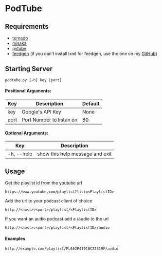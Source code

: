 # PodTube

## Requirements

- [tornado](https://pypi.python.org/pypi/tornado/)
- [misaka](https://pypi.python.org/pypi/misaka/)
- [pytube](https://pypi.python.org/pypi/pytube/)
- [feedgen](https://pypi.python.org/pypi/feedgen/)
(if you can't install lxml for feedgen, use the one on my
[GitHub](https://github.com/aquacash5/python-feedgen))

## Starting Server

```
podtube.py [-h] key [port]
```

#### Positional Arguments:

Key  | Description | Default
---- | ----------- | -------
key  | Google's API Key | None
port | Port Number to listen on | 80

#### Optional Arguments:

Key  | Description
---- | ----
-h, --help | show this help message and exit

## Usage

Get the playlist id from the youtube url

```
https://www.youtube.com/playlist?list=<PlaylistID>
```

Add the url to your podcast client of choice

```
http://<host>:<port>/playlist/<PlaylistID>
```

If you want an audio podcast add a /audio to the url

```
http://<host>:<port>/playlist/<PlaylistID>/audio
```

#### Examples
```
http://example.com/playlist/PL662F41918C22319F/audio
```